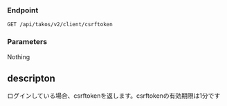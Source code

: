 ### Endpoint
`````
GET /api/takos/v2/client/csrftoken
`````
### Parameters
Nothing

## descripton
ログインしている場合、csrftokenを返します。csrftokenの有効期限は1分です